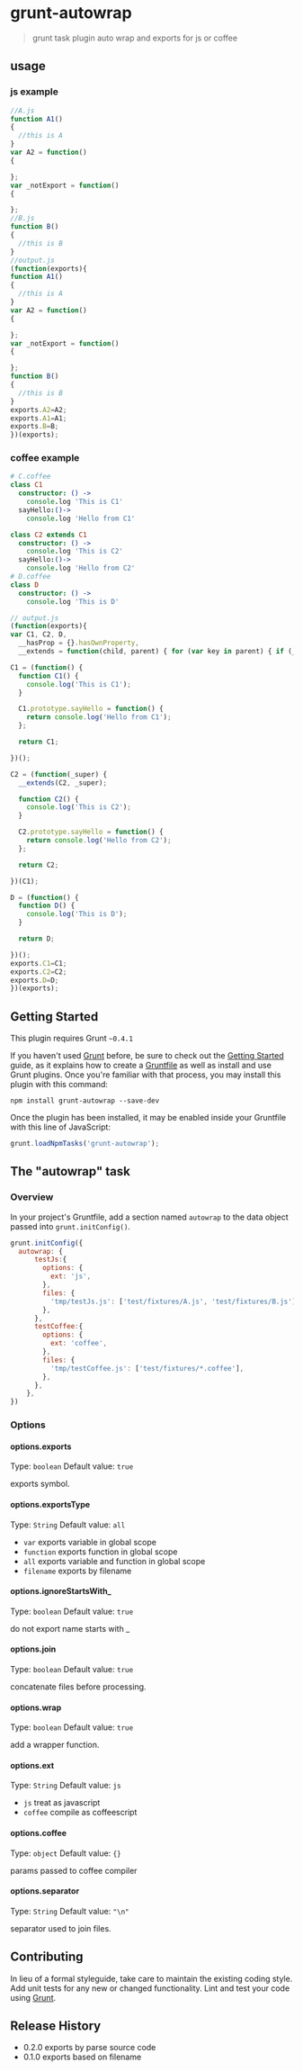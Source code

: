 # grunt-autowrap

> grunt task plugin auto wrap and exports for js or coffee

## usage
### js example

```js
//A.js
function A1()
{
  //this is A
}
var A2 = function()
{

};
var _notExport = function()
{

};
//B.js
function B()
{
  //this is B
}
//output.js
(function(exports){
function A1()
{
  //this is A
}
var A2 = function()
{

};
var _notExport = function()
{

};
function B()
{
  //this is B
}
exports.A2=A2;
exports.A1=A1;
exports.B=B;
})(exports);
```

### coffee example

```coffee
# C.coffee
class C1
  constructor: () ->
    console.log 'This is C1'
  sayHello:()->
    console.log 'Hello from C1'

class C2 extends C1
  constructor: () ->
    console.log 'This is C2'
  sayHello:()->
    console.log 'Hello from C2'
# D.coffee
class D
  constructor: () ->
    console.log 'This is D'
```


```js
// output.js
(function(exports){
var C1, C2, D,
  __hasProp = {}.hasOwnProperty,
  __extends = function(child, parent) { for (var key in parent) { if (__hasProp.call(parent, key)) child[key] = parent[key]; } function ctor() { this.constructor = child; } ctor.prototype = parent.prototype; child.prototype = new ctor(); child.__super__ = parent.prototype; return child; };

C1 = (function() {
  function C1() {
    console.log('This is C1');
  }

  C1.prototype.sayHello = function() {
    return console.log('Hello from C1');
  };

  return C1;

})();

C2 = (function(_super) {
  __extends(C2, _super);

  function C2() {
    console.log('This is C2');
  }

  C2.prototype.sayHello = function() {
    return console.log('Hello from C2');
  };

  return C2;

})(C1);

D = (function() {
  function D() {
    console.log('This is D');
  }

  return D;

})();
exports.C1=C1;
exports.C2=C2;
exports.D=D;
})(exports);
```
## Getting Started
This plugin requires Grunt `~0.4.1`

If you haven't used [Grunt](http://gruntjs.com/) before, be sure to check out the [Getting Started](http://gruntjs.com/getting-started) guide, as it explains how to create a [Gruntfile](http://gruntjs.com/sample-gruntfile) as well as install and use Grunt plugins. Once you're familiar with that process, you may install this plugin with this command:

```shell
npm install grunt-autowrap --save-dev
```

Once the plugin has been installed, it may be enabled inside your Gruntfile with this line of JavaScript:

```js
grunt.loadNpmTasks('grunt-autowrap');
```

## The "autowrap" task

### Overview
In your project's Gruntfile, add a section named `autowrap` to the data object passed into `grunt.initConfig()`.

```js
grunt.initConfig({
  autowrap: {
      testJs:{
        options: {
          ext: 'js',
        },
        files: {
          'tmp/testJs.js': ['test/fixtures/A.js', 'test/fixtures/B.js'],
        },
      },
      testCoffee:{
        options: {
          ext: 'coffee',
        },
        files: {
          'tmp/testCoffee.js': ['test/fixtures/*.coffee'],
        },
      },
    },
})
```

### Options

#### options.exports
Type: `boolean`
Default value: `true`

exports symbol.

#### options.exportsType
Type: `String`
Default value: `all`

- `var` exports variable in global scope
- `function` exports function in global scope
- `all` exports variable and function in global scope
- `filename` exports by filename

#### options.ignoreStartsWith_
Type: `boolean`
Default value: `true`

do not export name starts with _

#### options.join
Type: `boolean`
Default value: `true`

concatenate files before processing.

#### options.wrap
Type: `boolean`
Default value: `true`

add a wrapper function.

#### options.ext
Type: `String`
Default value: `js`

- `js`      treat as javascript
- `coffee`  compile as coffeescript

#### options.coffee
Type: `object`
Default value: `{}`

params passed to coffee compiler

#### options.separator
Type: `String`
Default value: `"\n"`

separator used to join files.

## Contributing
In lieu of a formal styleguide, take care to maintain the existing coding style. Add unit tests for any new or changed functionality. Lint and test your code using [Grunt](http://gruntjs.com/).

## Release History
- 0.2.0
exports by parse source code
- 0.1.0
exports based on filename

